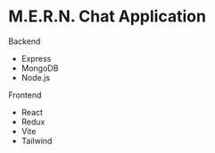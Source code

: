 # M.E.R.N. Chat Application

Backend
- Express
- MongoDB
- Node.js

Frontend
- React
- Redux
- Vite
- Tailwind

